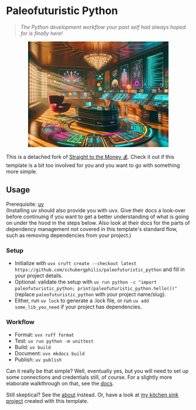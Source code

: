# Paleofuturistic Python

> _The Python development workflow your past self had always hoped for is finally here!_

<p align="center">
  <img src="./docs/paleofuturistic_python.png?raw=true" alt="Paleofuturistic Environment"/>
</p>

This is a detached fork of [Straight to the Money 💰](https://github.com/Carlovo/straight_to_the_money).
Check it out if this template is a bit too involved for you and you want to go with something more simple.

## Usage

Prerequisite: [uv](https://docs.astral.sh/uv/)  
(Installing uv should also provide you with uvx.
Give their docs a look-over before continuing if you want to get a better understanding of what is going on under the hood in the steps below.
Also look at their docs for the parts of dependency management not covered in this template's standard flow, such as removing dependencies from your project.)

### Setup

- Initialize with `uvx cruft create --checkout latest https://github.com/schubergphilis/paleofuturistic_python` and fill in your project details.
- Optional: validate the setup with `uv run python -c "import paleofuturistic_python; print(paleofuturistic_python.hello())"` (replace `paleofuturistic_python` with your project name/slug).
- Either, run `uv lock` to generate a .lock file, or run `uv add some_lib_you_need` if your project has dependencies.

### Workflow

- Format: `uvx ruff format`
- Test: `uv run python -m unittest`
- Build: `uv build`
- Document: `uvx mkdocs build`
- Publish: `uv publish`

Can it really be that simple?
Well, eventually yes, but you will need to set up some connections and credentials still, of course.
For a slightly more elaborate walkthrough on that, see the [docs](https://schubergphilis.github.io/paleofuturistic_python/walkthrough/).

Still skeptical?
See the [about](https://schubergphilis.github.io/paleofuturistic_python/about/) instead.
Or, have a look at [my kitchen sink project](https://github.com/carlovoSBP/kitchen_sink_full_of_cravings) created with this template.
